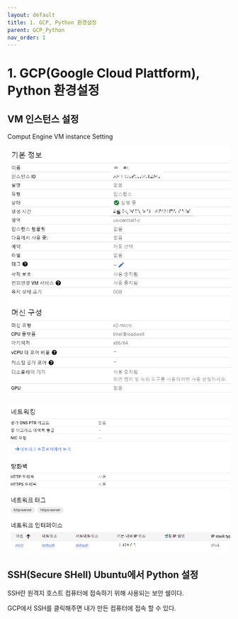 ```yaml
---
layout: default
title: 1. GCP, Python 환경설정
parent: GCP_Python
nav_order: 1
---
```


# 1. GCP(Google Cloud Plattform), Python 환경설정

## VM 인스턴스 설정

Comput Engine VM instance Setting

![Untitled](./GCP_Python_img/GCP_Python_1.PNG)

![Untitled](./GCP_Python_img/GCP_Python_2.PNG)

## SSH(Secure SHell) Ubuntu에서 Python 설정

SSH란 원격지 호스트 컴퓨터에 접속하기 위해 사용되는 보안 쉘이다.

GCP에서 SSH를 클릭해주면 내가 만든 컴퓨터에 접속 할 수 있다.
